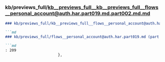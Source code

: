### kb/previews_full/kb__previews_full__kb__previews_full__flows__personal_account@auth.har.part019.md.part002.md.md

```md
### kb/previews_full/kb__previews_full__flows__personal_account@auth.har.part019.md.part002.md

```md
### kb/previews_full/flows__personal_account@auth.har.part019.md (part 002)

```md
: 209
                        },
                      
```

```

```

```
